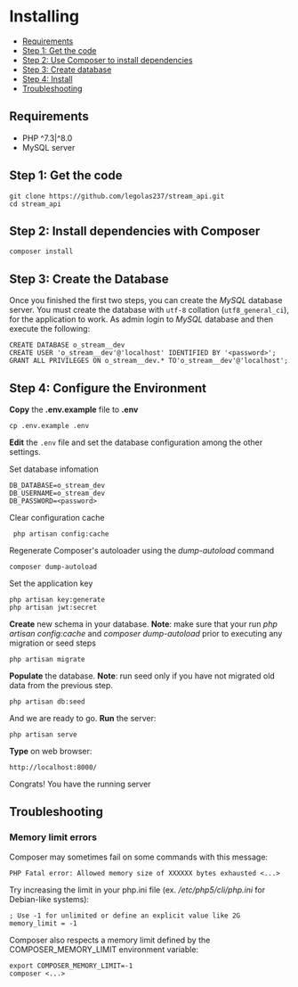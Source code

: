 # Installing


* [Requirements](#requirements)
* [Step 1: Get the code](#step1)
* [Step 2: Use Composer to install dependencies](#step2)
* [Step 3: Create database](#step3)
* [Step 4: Install](#step4)
* [Troubleshooting](#troubleshooting)

<a name="requirements"></a>
## Requirements

* PHP ^7.3|^8.0
* MySQL server

<a name="step1"></a>
## Step 1: Get the code

    git clone https://github.com/legolas237/stream_api.git
    cd stream_api

## Step 2: Install dependencies with Composer

    composer install

## Step 3: Create the Database

Once you finished the first two steps, you can create the *MySQL* database server. You must create the database with `utf-8` collation (`utf8_general_ci`), for the application to work.  As admin login to *MySQL* database and then execute the following:

    CREATE DATABASE o_stream__dev
    CREATE USER 'o_stream__dev'@'localhost' IDENTIFIED BY '<password>';
    GRANT ALL PRIVILEGES ON o_stream__dev.* TO'o_stream__dev'@'localhost';

## Step 4: Configure the Environment

**Copy** the **.env.example** file to **.env**

    cp .env.example .env

**Edit** the `.env` file and set the database configuration among the other settings.

Set database infomation

    DB_DATABASE=o_stream_dev
    DB_USERNAME=o_stream_dev
    DB_PASSWORD=<password>

Clear configuration cache

     php artisan config:cache

Regenerate Composer's autoloader using the *dump-autoload* command

    composer dump-autoload

Set the application key

    php artisan key:generate
    php artisan jwt:secret

**Create** new schema in your database.  **Note**: make sure that your run *php artisan config:cache* and *composer dump-autoload* prior to executing any migration or seed steps

    php artisan migrate

**Populate** the database. **Note**: run seed only if you have not migrated old data from the previous step.

    php artisan db:seed

And we are ready to go. **Run** the server:

    php artisan serve

**Type** on web browser:

    http://localhost:8000/

Congrats! You have the running server

## Troubleshooting
### Memory limit errors

Composer may sometimes fail on some commands with this message:

    PHP Fatal error: Allowed memory size of XXXXXX bytes exhausted <...>

Try increasing the limit in your php.ini file (ex. */etc/php5/cli/php.ini* for Debian-like systems):

    ; Use -1 for unlimited or define an explicit value like 2G
    memory_limit = -1

Composer also respects a memory limit defined by the COMPOSER_MEMORY_LIMIT environment variable:

    export COMPOSER_MEMORY_LIMIT=-1
    composer <...>
